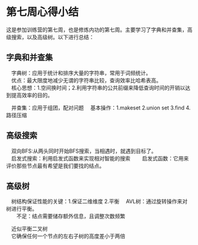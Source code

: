 # 第七周心得小结

这是参加训练营的第七周，也是修炼内功的第七周。主要学习了字典和并查集，高级搜索，以及高级树。以下进行总结：

## 字典和并查集
&emsp;字典树：应用于统计和排序大量的字符串，常用于词频统计。  
&emsp;优点：最大限度地减少无谓的字符串比较，查询效率比哈希表高。  
&emsp;核心思想：1.空间换时间；2.利用字符串的公共前缀来降低查询时间的开销以达到提高效率的目的。  

&emsp;并查集：应用于组团，配对问题
&emsp;基本操作：1.makeset 2.union set 3.find 4.路径压缩  

## 高级搜索
&emsp;双向BFS:从两头同时开始BFS搜索，当相遇时，就遇到目标了。  
&emsp;启发式搜索：利用启发式函数来实现相对智能的搜索
&emsp;&emsp;启发式函数：它用来评价那些节点最有希望是我们要找的结点。

## 高级树
&emsp;树结构保证性能的关键：1.保证二维维度 2.平衡
&emsp;AVL树：通过旋转操作来对树进行平衡。  
&emsp;&emsp;不足：结点需要储存额外信息，且调整次数频繁  

&emsp;近似平衡二叉树  
&emsp;它确保任何一个节点的左右子树的高度差小于两倍
